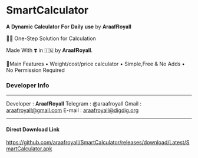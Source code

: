 # SmartCalculator
𝐀 𝐃𝐲𝐧𝐚𝐦𝐢𝐜 𝐂𝐚𝐥𝐜𝐮𝐥𝐚𝐭𝐨𝐫 𝐅𝐨𝐫 𝐃𝐚𝐢𝐥𝐲 𝐮𝐬𝐞 by 𝐀𝐫𝐚𝐚𝐟𝐑𝐨𝐲𝐚𝐥𝐥


👨‍🎤 One-Step Solution for Calculation

Made With ❣️ in 🇮🇳 by 𝐀𝐫𝐚𝐚𝐟𝐑𝐨𝐲𝐚𝐥𝐥.

🧿Main Features
     • Weight/cost/price calculator
     • Simple,Free & No Adds
     • No Permission Required
### Developer Info
__________________________
Developer : 𝐀𝐫𝐚𝐚𝐟𝐑𝐨𝐲𝐚𝐥𝐥
Telegram  : @araafroyall
Gmail        : araafroyall@gmail.com
E-mail       : araafroyall@digdig.org
_____________________________


#### Direct Download Link
https://github.com/araafroyall/SmartCalculator/releases/download/Latest/SmartCalculator.apk
